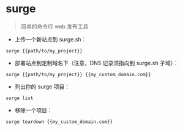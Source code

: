 # surge

> 简单的命令行 web 发布工具

- 上传一个新站点到 surge.sh：

`surge {{path/to/my_project}}`

- 部署站点到定制域名下（注意，DNS 记录须指向到 surge.sh 子域）：

`surge {{path/to/my_project}} {{my_custom_domain.com}}`

- 列出你的 surge 项目：

`surge list`

- 移除一个项目：

`surge teardown {{my_custom_domain.com}}`

[#]: contributors: ([硬核老王（📺Linux中国）]，[6 °分离])